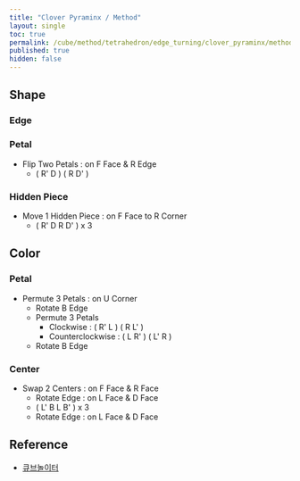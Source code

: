 ```yaml
---
title: "Clover Pyraminx / Method"
layout: single
toc: true
permalink: /cube/method/tetrahedron/edge_turning/clover_pyraminx/method
published: true
hidden: false
---
```


<head>
  <base target="_blank">
</head>



## Shape

### Edge

### Petal

- Flip Two Petals : on F Face & R Edge
  - ( R' D ) ( R D' )

### Hidden Piece

- Move 1 Hidden Piece : on F Face to R Corner
  - ( R' D R D' ) x 3



## Color

### Petal

- Permute 3 Petals : on U Corner
  - Rotate B Edge
  - Permute 3 Petals
    - Clockwise : ( R' L ) ( R L' )
    - Counterclockwise : ( L R' ) ( L' R )
  - Rotate B Edge

### Center

- Swap 2 Centers : on F Face & R Face
  - Rotate Edge : on L Face & D Face
  - ( L' B L B' ) x 3
  - Rotate Edge : on L Face & D Face



## Reference

- [큐브놀이터](https://youtu.be/85_Zb7q5K70)
